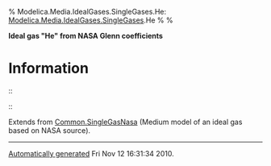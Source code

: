 % Modelica.Media.IdealGases.SingleGases.He:
  [Modelica.Media.IdealGases.SingleGases](Modelica_Media_IdealGases_SingleGases.html#Modelica.Media.IdealGases.SingleGases).He
% 
% 

**Ideal gas "He" from NASA Glenn coefficients**

Information
===========

::

::

Extends from
[Common.SingleGasNasa](Modelica_Media_IdealGases_Common_SingleGasNasa.html#Modelica.Media.IdealGases.Common.SingleGasNasa)
(Medium model of an ideal gas based on NASA source).

* * * * *

[Automatically generated](http://www.3ds.com/) Fri Nov 12 16:31:34 2010.
